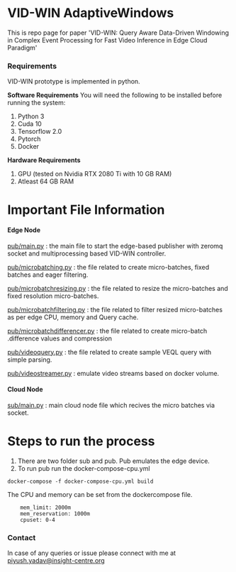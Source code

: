 # VID-WIN AdaptiveWindows

This is repo page for paper 'VID-WIN: Query Aware Data-Driven Windowing in Complex Event Processing for Fast Video Inference in Edge Cloud Paradigm'

### Requirements
VID-WIN prototype is implemented in python.

**Software Requirements**
You will need the following to be installed before running the system:
1. Python 3
2. Cuda 10
3. Tensorflow 2.0
4. Pytorch
5. Docker

**Hardware Requirements**
1. GPU (tested on Nvidia RTX 2080 Ti with 10 GB RAM)
2. Atleast 64 GB RAM

# Important File Information

#### Edge Node

[pub/main.py](https://github.com/piyushy1/AdaptiveVidWindows/blob/master/pyzmq-vidwin/pub/main.py) : the main file to start the edge-based publisher with zeromq socket and multiprocessing based VID-WIN controller.

[pub/microbatching.py](https://github.com/piyushy1/AdaptiveVidWindows/blob/master/pyzmq-vidwin/pub/microbatching.py) : the file related to create micro-batches, fixed batches and eager filtering.

[pub/microbatchresizing.py](https://github.com/piyushy1/AdaptiveVidWindows/blob/master/pyzmq-vidwin/pub/microbatchresizing.py) : the file related to resize the micro-batches and fixed resolution micro-batches.

[pub/microbatchfiltering.py](https://github.com/piyushy1/AdaptiveVidWindows/blob/master/pyzmq-vidwin/pub/microbatchfiltering.py) : the file related to filter resized micro-batches as per edge CPU, memory and Query cache.

[pub/microbatchdifferencer.py](https://github.com/piyushy1/AdaptiveVidWindows/blob/master/pyzmq-vidwin/pub/microbatchdifferencer.py) : the file related to create micro-batch .difference values and compression 

[pub/videoquery.py](https://github.com/piyushy1/AdaptiveVidWindows/blob/master/pyzmq-vidwin/pub/videoquery.py) : the file related to create sample VEQL query with simple parsing.

[pub/videostreamer.py](github.com/piyushy1/AdaptiveVidWindows/blob/master/pyzmq-vidwin/pub/videostreamer.py) : emulate video streams based on docker volume.

#### Cloud Node

[sub/main.py](https://github.com/piyushy1/AdaptiveVidWindows/blob/master/pyzmq-vidwin/sub/main.py) : main cloud node file which recives the micro batches via socket.


# Steps to run the process
1. There are two folder sub and pub. Pub emulates the edge device.
2. To run pub run the docker-compose-cpu.yml

```
docker-compose -f docker-compose-cpu.yml build
```
The CPU and memory can be set from the dockercompose file.
```
    mem_limit: 2000m
    mem_reservation: 1000m
    cpuset: 0-4
```


### Contact
In case of any queries or issue please connect with me at piyush.yadav@insight-centre.org

